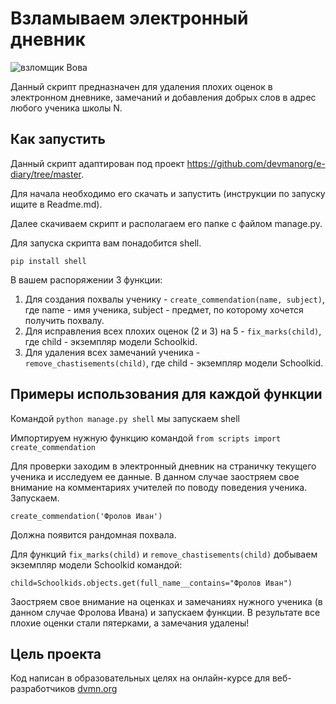 # Взламываем электронный дневник

![взломщик Вова](https://dvmn.org/media/lessons/Django_1-st_LVl_004.png)

Данный скрипт предназначен для удаления плохих оценок в электронном дневнике, замечаний и добавления добрых слов в адрес любого ученика школы N.

## Как запустить
 Данный скрипт адаптирован под проект https://github.com/devmanorg/e-diary/tree/master. 
 
 Для начала необходимо его скачать и запустить (инструкции по запуску ищите в Readme.md).
 
 Далее скачиваем скрипт и располагаем его папке с файлом manage.py.
 
 Для запуска скрипта вам понадобится shell. 
 
 ``pip install shell`` 
 
 В вашем распоряжении 3 функции:
 1) Для создания похвалы ученику - ``create_commendation(name, subject)``, где name - имя ученика, subject - предмет, по которому хочется получить похвалу.
 2) Для исправления всех плохих оценок (2 и 3) на 5 - ``fix_marks(child)``, где child - экземпляр модели Schoolkid.
 3) Для удаления всех замечаний ученика - ``remove_chastisements(child)``,  где child - экземпляр модели Schoolkid.
## Примеры использования для каждой функции
 Командой ``python manage.py shell`` мы запускаем shell
 
 Импортируем нужную функцию командой ``from scripts import create_commendation``
 
 Для проверки заходим в электронный дневник на страничку текущего ученика и исследуем ее данные. В данном случае заостряем свое внимание на комментариях учителей по поводу поведения ученика. Запускаем. 
 
 ``create_commendation('Фролов Иван')``
 
 Должна появится рандомная похвала. 
 
 Для функций ``fix_marks(child)`` и ``remove_chastisements(child)`` добываем экземпляр модели Schoolkid командой:
 
 ``child=Schoolkids.objects.get(full_name__contains="Фролов Иван")``
 
 Заостряем свое внимание на оценках и замечаниях нужного ученика (в данном случае Фролова Ивана) и запускаем функции. 
 В результате все плохие оценки стали пятерками, а замечания удалены! 

## Цель проекта
Код написан в образовательных целях на онлайн-курсе для веб-разработчиков [dvmn.org](https://dvmn.org/modules/) 
